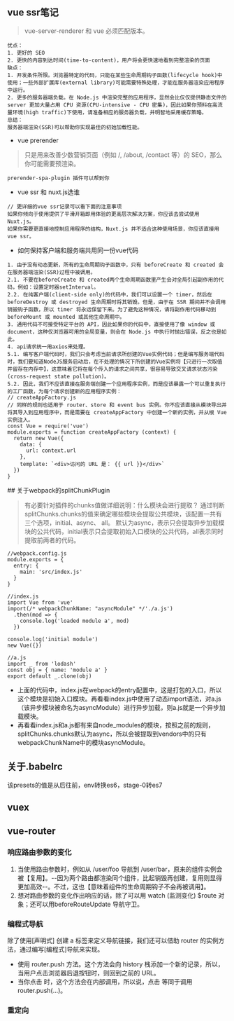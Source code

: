 ## vue ssr笔记
> vue-server-renderer 和 vue 必须匹配版本。
```
优点：
1. 更好的 SEO
2. 更快的内容到达时间(time-to-content)，用户将会更快速地看到完整渲染的页面
缺点：
1. 开发条件所限。浏览器特定的代码，只能在某些生命周期钩子函数(lifecycle hook)中使用；一些外部扩展库(external library)可能需要特殊处理，才能在服务器渲染应用程序中运行。
2. 更多的服务器端负载。在 Node.js 中渲染完整的应用程序，显然会比仅仅提供静态文件的 server 更加大量占用 CPU 资源(CPU-intensive - CPU 密集)，因此如果你预料在高流量环境(high traffic)下使用，请准备相应的服务器负载，并明智地采用缓存策略。
总结：
服务器端渲染(SSR)可以帮助你实现最佳的初始加载性能。
```
- vue prerender
> 只是用来改善少数营销页面（例如 /, /about, /contact 等）的 SEO，那么你可能需要预渲染。
```
prerender-spa-plugin 插件可以帮到你
```
- vue ssr 和 nuxt.js选谁
```
// 更详细的vue ssr记录可以看下面的注意事项
如果你倾向于使用提供了平滑开箱即用体验的更高层次解决方案，你应该去尝试使用 Nuxt.js。
如果你需要更直接地控制应用程序的结构，Nuxt.js 并不适合这种使用场景，你应该直接用vue ssr。
```
- 如何保持客户端和服务端共用同一份vue代码
```
1. 由于没有动态更新，所有的生命周期钩子函数中，只有 beforeCreate 和 created 会在服务器端渲染(SSR)过程中被调用。
2.1. 不要在beforeCreate 和 created两个生命周期函数里产生会对全局引起副作用的代码，例如：设置定时器setInterval。
2.2. 在纯客户端(client-side only)的代码中，我们可以设置一个 timer，然后在 beforeDestroy 或 destroyed 生命周期时将其销毁。但是，由于在 SSR 期间并不会调用销毁钩子函数，所以 timer 将永远保留下来。为了避免这种情况，请将副作用代码移动到 beforeMount 或 mounted 或其他生命周期中。
3. 通用代码不可接受特定平台的 API，因此如果你的代码中，直接使用了像 window 或 document，这种仅浏览器可用的全局变量，则会在 Node.js 中执行时抛出错误，反之也是如此。
4. api请求统一用axios来处理。
5.1. 编写客户端代码时，我们只会考虑当前请求所创建的Vue实例代码；但是编写服务端代码时，我们要知道NodeJS服务启动后，在不处理的情况下所创建的Vue实例将【只进行一次取值并留存在内存中】，这意味着它将在每个传入的请求之间共享，很容易导致交叉请求状态污染(cross-request state pollution)。
5.2. 因此，我们不应该直接在服务端创建一个应用程序实例，而是应该暴露一个可以重复执行的工厂函数，为每个请求创建新的应用程序实例：
// createAppFactory.js
// 同样的规则也适用于 router、store 和 event bus 实例。你不应该直接从模块导出并将其导入到应用程序中，而是需要在 createAppFactory 中创建一个新的实例，并从根 Vue 实例注入。
const Vue = require('vue')
module.exports = function createAppFactory (context) {
  return new Vue({
    data: {
      url: context.url
    },
    template: `<div>访问的 URL 是： {{ url }}</div>`
  })
}

```
## 关于webpack的splitChunkPlugin
> 有必要针对插件的chunks值做详细说明：什么模块会进行提取？
通过判断splitChunks.chunks的值来确定哪些模块会提取公共模块，该配置一共有三个选项，initial、async、 all。
默认为async，表示只会提取异步加载模块的公共代码，initial表示只会提取初始入口模块的公共代码，all表示同时提取前两者的代码。
```
//webpack.config.js
module.exports = {
  entry: {
    main: 'src/index.js'
  }
}

//index.js
import Vue from 'vue'
import(/* webpackChunkName: "asyncModule" */'./a.js')
  .then(mod => {
    console.log('loaded module a', mod)
  })

console.log('initial module')
new Vue({})

//a.js
import _ from 'lodash'
const obj = { name: 'module a' }
export default _.clone(obj)
```
- 上面的代码中，index.js在webpack的entry配置中，这是打包的入口，所以这个模块是初始入口模块。再看看index.js中使用了动态import语法，对a.js（该异步模块被命名为asyncModule）进行异步加载，则a.js就是一个异步加载模块。
- 再看看index.js和a.js都有来自node_modules的模块，按照之前的规则，splitChunks.chunks默认为async，所以会被提取到vendors中的只有webpackChunkName中的模块asyncModule。

## 关于.babelrc
该presets的值是从后往前，env转换es6，stage-0转es7

## vuex


## vue-router
### 响应路由参数的变化
1. 当使用路由参数时，例如从 /user/foo 导航到 /user/bar，原来的组件实例会被【复用】。--因为两个路由都渲染同个组件，比起销毁再创建，复用则显得更加高效--。不过，这也【意味着组件的生命周期钩子不会再被调用】。
2. 想对路由参数的变化作出响应的话，除了可以用 watch (监测变化) $route 对象；还可以用beforeRouteUpdate 导航守卫。

### 编程式导航
除了使用[声明式]	 <router-link> 创建 a 标签来定义导航链接，我们还可以借助 router 的实例方法，通过编写[编程式]导航来实现。
- 使用 router.push 方法。这个方法会向 history 栈添加一个新的记录，所以，当用户点击浏览器后退按钮时，则回到之前的 URL。
- 当你点击 <router-link> 时，这个方法会在内部调用，所以说，点击 <router-link :to="..."> 等同于调用 router.push(...)。

### 重定向






